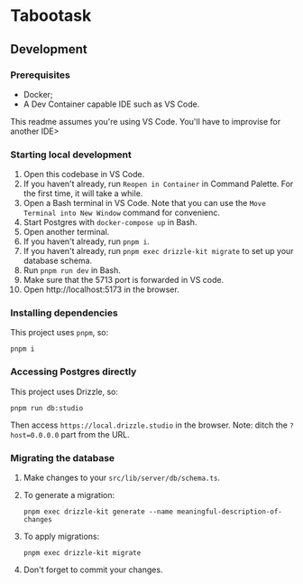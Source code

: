 # Tabootask

## Development

### Prerequisites

- Docker;
- A Dev Container capable IDE such as VS Code.

This readme assumes you're using VS Code. You'll have to improvise for another IDE>

### Starting local development

1. Open this codebase in VS Code.
2. If you haven't already, run `Reopen in Container` in Command Palette. For the first time, it will take a while.
3. Open a Bash terminal in VS Code. Note that you can use the `Move Terminal into New Window` command for convenienc.
4. Start Postgres with `docker-compose up` in Bash.
5. Open another terminal.
6. If you haven't already, run `pnpm i`.
7. If you haven't already, run `pnpm exec drizzle-kit migrate` to set up your database schema.
8. Run `pnpm run dev` in Bash.
9. Make sure that the 5713 port is forwarded in VS code.
10. Open http://localhost:5173 in the browser.

### Installing dependencies

This project uses `pnpm`, so:

    pnpm i

### Accessing Postgres directly

This project uses Drizzle, so:

    pnpm run db:studio

Then access `https://local.drizzle.studio` in the browser. Note: ditch the `?host=0.0.0.0` part from the URL.

### Migrating the database

1.  Make changes to your `src/lib/server/db/schema.ts`.
2.  To generate a migration:

        pnpm exec drizzle-kit generate --name meaningful-description-of-changes

3.  To apply migrations:

        pnpm exec drizzle-kit migrate

4.  Don't forget to commit your changes.
